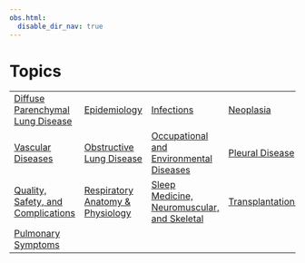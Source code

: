 ```yaml
---
obs.html:
  disable_dir_nav: true
---
```

   
# Topics   
|                                        |                                      |                                                 |                      |   
| -------------------------------------- | ------------------------------------ | ----------------------------------------------- | -------------------- |   
| [Diffuse Parenchymal Lung Disease](../Pulmonary%20Medicine/Diffuse%20Parenchymal%20Lung%20Disease.md)   | [Epidemiology](../Pulmonary%20Medicine/Epidemiology.md)                     | [Infections](../Pulmonary%20Medicine/Infections.md)                                  | [Neoplasia](../Pulmonary%20Medicine/Neoplasia.md)        |   
| [Vascular Diseases](../Pulmonary%20Medicine/Vascular%20Diseases.md)                  | [Obstructive Lung Disease](../Pulmonary%20Medicine/Obstructive%20Lung%20Disease.md)         | [Occupational and Environmental Diseases](../Pulmonary%20Medicine/Occupational%20and%20Environmental%20Diseases.md)     | [Pleural Disease](../Pulmonary%20Medicine/Pleural%20Disease.md)  |   
| [Quality, Safety, and Complications](../Pulmonary%20Medicine/Quality%2C%20Safety%2C%20and%20Complications.md) | [Respiratory Anatomy & Physiology](../Pulmonary%20Medicine/Respiratory%20Anatomy%20%26%20Physiology.md) | [Sleep Medicine, Neuromuscular, and Skeletal](../Pulmonary%20Medicine/Sleep%20Medicine%2C%20Neuromuscular%2C%20and%20Skeletal.md) | [Transplantations](../Pulmonary%20Medicine/Transplantations.md) |   
| [Pulmonary Symptoms](../Pulmonary%20Medicine/Pulmonary%20Symptoms.md)                 |                                      |                                                 |                      |